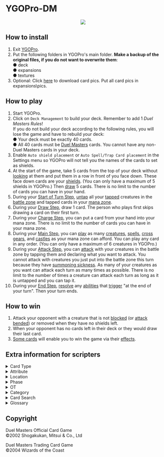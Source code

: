 # YGOPro-DM

<p align="center">
	<img src="https://user-images.githubusercontent.com/18324297/34651382-49c5daba-f3d8-11e7-9222-1488ac1761d8.png">
</p>

## How to install
1. Exit [YGOPro](https://github.com/Fluorohydride/ygopro).
2. Put the following folders in YGOPro's main folder. **Make a backup of the original files, if you do not want to overwrite them**:<br>
● deck<br>
● expansions<br>
● textures
3. Optional: Click [here](https://mega.nz/#F!5RAFSIYb!nF8pJNkmZk4TzwMGtiX8Xw) to download card pics. Put all card pics in expansions\pics.

## How to play
1. Start YGOPro.
2. Click on `Deck Management` to build your deck. Remember to add 1 *Duel Masters Rules*!<br>
If you do not build your deck according to the following rules, you will lose the game and have to rebuild your deck:<br>
● Your deck must be exactly 40 cards.<br>
● All 40 cards must be [Duel Masters](https://duelmasters.fandom.com/wiki/Card) cards. You cannot have any non-Duel Masters cards in your deck.
3. Enable `Auto shield placement` or `Auto Spell/Trap Card placement` in the Settings menu so YGOPro will not tell you the names of the cards to set as shields.
4. At the start of the game, take 5 cards from the top of your deck without [looking](https://duelmasters.fandom.com/wiki/Look) at them and put them in a row in front of you face down. These face down cards are your [shields](https://duelmasters.wikia.com/wiki/Shield). (You can only have a maximum of 5 shields in YGOPro.) Then [draw](https://duelmasters.fandom.com/wiki/Draw) 5 cards. There is no limit to the number of cards you can have in your hand.
5. During your [Start of Turn Step](https://duelmasters.fandom.com/wiki/Start_of_Turn_Step), [untap](https://duelmasters.fandom.com/wiki/Tap_(Untap)) all your [tapped](https://duelmasters.fandom.com/wiki/Tap_(Untap)) creatures in the [battle zone](https://duelmasters.fandom.com/wiki/Battle_Zone) and tapped cards in your [mana zone](https://duelmasters.fandom.com/wiki/Mana_Zone).
6. During your [Draw Step](https://duelmasters.fandom.com/wiki/Draw_Step), draw 1 card. The person who plays first skips drawing a card on their first turn.
7. During your [Charge Step](https://duelmasters.fandom.com/wiki/Charge_Step), you can put a card from your hand into your mana zone. There is no limit to the number of cards you can have in your mana zone.
8. During your [Main Step](https://duelmasters.fandom.com/wiki/Main_Step), you can [play](https://duelmasters.fandom.com/wiki/Play) as many [creatures](https://duelmasters.fandom.com/wiki/Creature), [spells](https://duelmasters.fandom.com/wiki/Spell), [cross gears](https://duelmasters.fandom.com/wiki/Cross_Gear), and [castles](https://duelmasters.fandom.com/wiki/Castle) as your mana zone can afford. You can play any card in any order. (You can only have a maximum of 6 creatures in YGOPro.)
9. During your [Attack Step](https://duelmasters.fandom.com/wiki/Attack_Step), you can [attack](https://duelmasters.fandom.com/wiki/Attack) with your creatures in the battle zone by tapping them and declaring what you want to attack. You cannot attack with creatures you just put into the battle zone this turn because they have [summoning sickness](https://duelmasters.fandom.com/wiki/Summoning_Sickness). As many of your creatures as you want can attack each turn as many times as possible. There is no limit to the number of times a creature can attack each turn as long as it is untapped and you can tap it.
10. During your [End Step](https://duelmasters.fandom.com/wiki/End_Step), [resolve](https://duelmasters.fandom.com/wiki/Resolution) any [abilities](https://duelmasters.fandom.com/wiki/Ability) that [trigger](https://duelmasters.fandom.com/wiki/Trigger) "at the end of your turn". Then your turn ends.

## How to win
1. Attack your opponent with a creature that is not [blocked](https://duelmasters.fandom.com/wiki/Block) (or [attack bended](https://duelmasters.fandom.com/wiki/Attack_Bend)) or removed when they have no shields left.
2. When your opponent has no cards left in their deck or they would draw their last card.
3. [Some cards](https://duelmasters.wikia.com/wiki/Template:Alternate_Win_Condition) will enable you to win the game via their [effects](https://duelmasters.wikia.com/wiki/Effect).

## Extra information for scripters
<details>
<summary>Card Type</summary>

- `0x21	Monster+Effect` = Creature
- `0x1021	Monster+Effect+Tuner` = Creature that has [no abilities](https://duelmasters.wikia.com/wiki/Vanilla)
- `0x2000021	Monster+Effect+Special Summon` = [Evolution Creature](https://duelmasters.fandom.com/wiki/Evolution_Creature)
	- `Attribute` = [Civilization](https://duelmasters.fandom.com/wiki/Civilization)
	- `Level` = [Mana Cost](https://duelmasters.fandom.com/wiki/Mana_Cost)
	- `ATK` = `DEF` = [Power](https://duelmasters.fandom.com/wiki/Power)
- `0x3	Monster+Spell` = Spell
	- `Attribute` = Civilization
	- `Level` = Mana Cost
- `0x800	Gemini` = [Multi-civilization](https://duelmasters.fandom.com/wiki/Multicolored) card
</details>
<details>
<summary>Attribute</summary>

- `0x1	EARTH` = [Nature Civilization](https://duelmasters.fandom.com/wiki/Nature_Civilization)
- `0x2	WATER` = [Water Civilization](https://duelmasters.fandom.com/wiki/Water_Civilization)
- `0x4	FIRE` = [Fire Civilization](https://duelmasters.fandom.com/wiki/Fire_Civilization)
- `0x10	LIGHT` = [Light Civilization](https://duelmasters.fandom.com/wiki/Light_Civilization)
- `0x20	DARK` = [Darkness Civilization](https://duelmasters.fandom.com/wiki/Darkness_Civilization)
</details>
<details>
<summary>Location</summary>

- `0x4	Monster Zone` = Battle Zone
- `0x8	Spell & Trap Zone` = Shield Zone
- `0x10	Graveyard` = Mana Zone (untapped cards)
- `0x20	Banished` = Mana Zone (tapped cards) (text color = blue)
- `0x20	Banished` = [Graveyard](https://duelmasters.fandom.com/wiki/Graveyard) (text color = black)
- `0x40	Extra Deck` = Hyperspatial Zone
</details>
<details>
<summary>Phase</summary>

1. `EVENT_PREDRAW` = Start of Turn Step (Untap Step) = Untap all your tapped cards.
2. `PHASE_DRAW` = Draw Step = Draw a card from your deck.
3. `PHASE_STANDBY` = Charge Step = You may put a card from your hand into your mana zone.
4. `PHASE_MAIN1` = Main Step = You may use cards, such as summoning creatures, casting spells, generating and crossing cross gear or fortifying castles by paying the appropriate costs.
5. `PHASE_BATTLE` = Attack Step = You may attack with creatures or use [Tap Abilities](https://duelmasters.fandom.com/wiki/Tap_Ability).
6. `PHASE_END` = End Step = Any abilities that trigger "the end of your turn" resolve now.
</details>
<details>
<summary>OT</summary>

- `0x1` = [OCG](https://duelmasters.fandom.com/wiki/OCG) only card
- `0x2` = [TCG](https://duelmasters.fandom.com/wiki/TCG) only card
- `0x3` = OCG + TCG card
- `0x4` = [Game Original](https://duelmasters.fandom.com/wiki/Game_Original_Card)/Custom card
</details>
<details>
<summary>Category</summary>

- `0x1	Destroy Spell/Trap` = Decrease the number of cards in a player's shield zone
- `0x2	Destroy Monster` = Destroy a creature
- `0x4	Banish Card` = Put a card into the graveyard
- `0x8	Send to Graveyard` = Put a card into the mana zone
- `0x10	Return to Hand` = Return a card from the battle zone, shield zone, mana zone or graveyard to a player's hand
- `0x20	Return to Deck` = Put a card into a player's deck
- `0x40	Destroy Hand` = Decrease the opponent's hand size
- `0x80	Destroy Deck` = Decrease the opponent's deck size
- `0x100	Increase Draw` = Draw a card from the deck
- `0x200	Search Deck` = Look at a player's deck
- `0x400	GY to Hand/Field` = Put a card from the graveyard into a player's hand or in play
- `0x800	Change Battle Position` = Untap or tap a card
- `0x1000	Get Control` = Increase or decrease a card's mana cost
- `0x2000	Increase/Decrease ATK/DEF` = Increase or decrease a creature's power
- `0x4000	Piercing` = No summoning sickness; ignore any effects that prevent creatures from attacking
- `0x8000	Attack Multiple Times` = Lists "can attack untapped creatures" in the card's text
- `0x10000	Limit Attack` = Prevent an attack from taking place; can't attack or can't attack players
- `0x20000	Direct Attack` = Lists "attacks each turn if able" or "blocks if able"
- `0x40000	Special Summon` = Evolution creature; shield trigger creature; put a card into the battle zone
- `0x80000	Token` = ～Reserved～
- `0x100000	Type-related` = Lists "race" or a particular race in the card's text
- `0x200000	Attribute-related` = Lists "civilization" or a particular civilization in the card's text
- `0x400000	Reduce LP` = Decrease the number of cards in a player's mana zone
- `0x800000	Increase LP` = Increase the number of cards in a player's shield zone
- `0x1000000	Cannot Be Destroyed` = Prevent a card from being destroyed
- `0x2000000	Cannot Be Targeted` = Prevent a creature from being blocked or chosen with an ability
- `0x4000000	Counter` = Prevent a player from casting spells
- `0x8000000	Gamble` = ～Reserved～
- `0x10000000	Fusion` = ～Reserved～
- `0x20000000	Synchro` = ～Reserved～
- `0x40000000	Xyz` = Evolution creature; lists "evolution" in the card's text; [evolution source](https://duelmasters.fandom.com/wiki/Evolution_Source)-related
- `0x80000000	Negate Effect` = ～Reserved～
</details>
<details>
<summary>Card Search</summary>

You can search for the following specific card information in YGOPro:

- Card Ability: Use the `No Ability` (`No Ab`) tab for creatures that have no abilities
- Card Type: Use the `Card Type` (`Type`) tab
- Civilization: Use the `Civilization` (`Civ`) tab
- Evolution Creature: Use the `Evolution` (`Evo`) tab
- Mana Cost: Use the `Cost` tab
- Multicolored: Use the `Multicolored` (`Multi`) tab
- Power: Use the `Power` tab
- Race: **N/A**
- Region-exclusive cards: Use the `Limitation` (`Limit`) tab
- You can also search for cards whose abilities have been modified for YGOPro by typing `YGOPro`.
</details>
<details>
<summary>Glossary</summary>

- Ability = `Effect`
- Active Player = `Turn Player`
- Attack Step = `Battle Phase`
- Attack Trigger = `An effect that activates when a monster attacks`
- Break = `Destroy a card in the Spell & Trap Zone`
- Cast = `Activate this Spell's effect in your hand, by banishing cards from your Graveyard face-down equal to its Level, including at least 1 card with the same Attribute as it`
- Category Name ("Archetype") = [`Category`](https://www.db.yugioh-card.com/yugiohdb/deck_search.action?request_locale=en)
- Charge Mana = `Once per turn, during your Standby Phase, send 1 card from your hand to the Graveyard`
- Charge Step = `Standby Phase`
- Choose = `Target` (Japanese text contains 選 or 選ぶ)
- Civilization = `Attribute`
- Come Into Play = `If this card is Special Summoned:`
- Creature = `Monster`
- Defending Player = `Non-Turn Player`
- Discard = `Banish a card from a player's hand. (This is treated as discarding a card.)`
- Draw Step = `Draw Phase`
- End Step = `End Phase`
- Leave = `When a monster leaves the field`
- Look = `Look at a face-down card or a card that is not public knowledge`
- Main Step = `Main Phase 1`
- Mana = `Card in the Graveyard or a face-down banished card`
- Monocolored = `Card with a single Attribute`
- Multicolored = `Card with, or is treated as having, 2 or more Attributes`
- Power = `ATK` = `DEF`
- Put Into Graveyard = `If this card is banished:`
- Race (Category) = `Category` (similar to [Types](https://yugioh.wikia.com/wiki/Type) in Yugioh)
- Reveal = `Show a card`
- Search = `Look at a player's Deck`
- Shield = `Card in the Spell & Trap Zone`
- Static Ability = [`Continuous Effect`](https://yugioh.wikia.com/wiki/Continuous_Effect)
- Step = `Phase`
- Summon = `Special Summon this card (from your hand) in Attack Position, by banishing cards from your Graveyard face-down equal to its Level, including at least 1 card with the same Attribute as it`
- Summoning Sickness = `This card cannot attack the turn it is Special Summoned`
- Switch = `Switch the location of a card in the X Zone with a card in the Y Zone`
- Tap = `Change a monster to Defense Position/Banish a card from the Graveyard face-down`
- Tapped = `Defense Position/Face-down banished card`
- Trigger Ability = [`Trigger Effect`](https://yugioh.wikia.com/wiki/Trigger_Effect)
- Untap = `Change a monster to Attack Position/Send a face-down banished card to the Graveyard`
- Untap Step = `Before the turn player's normal draw`
- Untapped = `Attack Position/Card in the Graveyard`
- Up to = `0 to N` (For example, if a card tells you to "draw up to 3 cards", you can draw 0,1,2, or 3 cards.)
</details>

## Copyright
Duel Masters Official Card Game<br>
©2002 Shogakukan, Mitsui & Co., Ltd

Duel Masters Trading Card Game<br>
©2004 Wizards of the Coast
